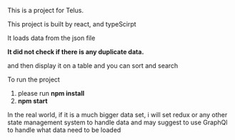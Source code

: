 This is a project for Telus. 

This project is built by react, and typeScirpt

It loads data from the json file

<b>It did not check if there is any duplicate data. </b> 

and then display it on a table and you can sort and search

To run the project<br/>
1. please run <b>npm install</b> <br/>
2. <b>npm start</b>

In the real world, if it is a much bigger data set, i will set redux or any other state management system to handle data and may suggest to use GraphQl to handle what data need to be loaded

